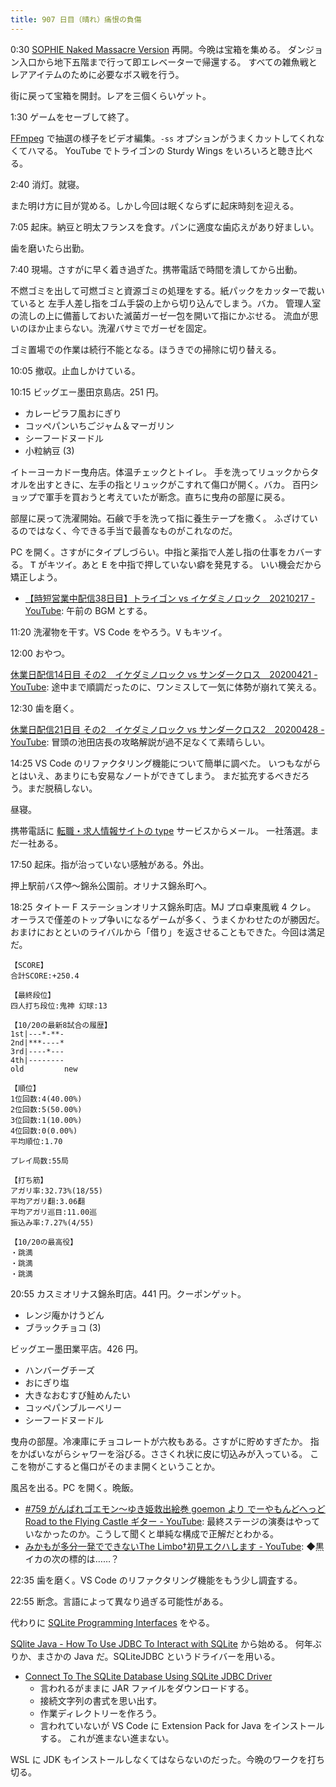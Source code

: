 ```yaml
---
title: 907 日目（晴れ）痛恨の負傷
---
```


0:30 [SOPHIE Naked Massacre Version][dtp22b] 再開。今晩は宝箱を集める。
ダンジョン入口から地下五階まで行って即エレベーターで帰還する。
すべての雑魚戦とレアアイテムのために必要なボス戦を行う。

街に戻って宝箱を開封。レアを三個くらいゲット。

1:30 ゲームをセーブして終了。

[FFmpeg] で抽選の様子をビデオ編集。`-ss` オプションがうまくカットしてくれなくてハマる。
YouTube でトライゴンの Sturdy Wings をいろいろと聴き比べる。

2:40 消灯。就寝。

また明け方に目が覚める。しかし今回は眠くならずに起床時刻を迎える。

7:05 起床。納豆と明太フランスを食す。パンに適度な歯応えがあり好ましい。

歯を磨いたら出勤。

7:40 現場。さすがに早く着き過ぎた。携帯電話で時間を潰してから出動。

不燃ゴミを出して可燃ゴミと資源ゴミの処理をする。紙パックをカッターで裁いていると
左手人差し指をゴム手袋の上から切り込んでしまう。バカ。
管理人室の流しの上に備蓄しておいた滅菌ガーゼ一包を開いて指にかぶせる。
流血が思いのほか止まらない。洗濯バサミでガーゼを固定。

ゴミ置場での作業は続行不能となる。ほうきでの掃除に切り替える。

10:05 撤収。止血しかけている。

10:15 ビッグエー墨田京島店。251 円。

* カレーピラフ風おにぎり
* コッペパンいちごジャム＆マーガリン
* シーフードヌードル
* 小粒納豆 (3)

イトーヨーカドー曳舟店。体温チェックとトイレ。
手を洗ってリュックからタオルを出すときに、左手の指とリュックがこすれて傷口が開く。バカ。
百円ショップで軍手を買おうと考えていたが断念。直ちに曳舟の部屋に戻る。

部屋に戻って洗濯開始。石鹸で手を洗って指に養生テープを撒く。
ふざけているのではなく、今できる手当で最善なものがこれなのだ。

PC を開く。さすがにタイプしづらい。中指と薬指で人差し指の仕事をカバーする。
<kbd>T</kbd> がキツイ。あと <kbd>E</kbd> を中指で押していない癖を発見する。
いい機会だから矯正しよう。

* [【時短営業中配信38日目】トライゴン vs イケダミノロック　20210217 - YouTube](https://www.youtube.com/watch?v=90kFnnIPGtY):
  午前の BGM とする。

11:20 洗濯物を干す。VS Code をやろう。<kbd>V</kbd> もキツイ。

12:00 おやつ。

[休業日配信14日目 その2　イケダミノロック vs サンダークロス　20200421 - YouTube](https://www.youtube.com/watch?v=BicKI3Mt7PY):
途中まで順調だったのに、ワンミスして一気に体勢が崩れて笑える。

12:30 歯を磨く。

[休業日配信21日目 その2　イケダミノロック vs サンダークロス2　20200428 - YouTube](https://www.youtube.com/watch?v=7ygDOnSNa3I):
冒頭の池田店長の攻略解説が過不足なくて素晴らしい。

14:25 VS Code のリファクタリング機能について簡単に調べた。
いつもながらとはいえ、あまりにも安易なノートができてしまう。
まだ拡充するべきだろう。まだ脱稿しない。

昼寝。

携帯電話に [転職・求人情報サイトの type](https://type.jp/) サービスからメール。
一社落選。まだ一社ある。

17:50 起床。指が治っていない感触がある。外出。

押上駅前バス停～錦糸公園前。オリナス錦糸町へ。

18:25 タイトー F ステーションオリナス錦糸町店。MJ プロ卓東風戦 4 クレ。
オーラスで僅差のトップ争いになるゲームが多く、うまくかわせたのが勝因だ。
おまけにおとといのライバルから「借り」を返させることもできた。今回は満足だ。

```text
【SCORE】
合計SCORE:+250.4

【最終段位】
四人打ち段位:鬼神 幻球:13

【10/20の最新8試合の履歴】
1st|---*-**-
2nd|***----*
3rd|----*---
4th|--------
old         new

【順位】
1位回数:4(40.00%)
2位回数:5(50.00%)
3位回数:1(10.00%)
4位回数:0(0.00%)
平均順位:1.70

プレイ局数:55局

【打ち筋】
アガリ率:32.73%(18/55)
平均アガリ翻:3.06翻
平均アガリ巡目:11.00巡
振込み率:7.27%(4/55)

【10/20の最高役】
・跳満
・跳満
・跳満
```

20:55 カスミオリナス錦糸町店。441 円。クーポンゲット。

* レンジ庵かけうどん
* ブラックチョコ (3)

ビッグエー墨田業平店。426 円。

* ハンバーグチーズ
* おにぎり塩
* 大きなおむすび鮭めんたい
* コッペパンブルーベリー
* シーフードヌードル

曳舟の部屋。冷凍庫にチョコレートが六枚もある。さすがに貯めすぎたか。
指をかばいながらシャワーを浴びる。ささくれ状に皮に切込みが入っている。
ここを物がこすると傷口がそのまま開くということか。

風呂を出る。PC を開く。晩飯。

* [&#x23;759 がんばれゴエモン～ゆき姫救出絵巻 goemon より でーやもんどへっど Road to the Flying Castle ギター - YouTube](https://www.youtube.com/watch?v=s5N7TJGgW0k):
  最終ステージの演奏はやっていなかったのか。こうして聞くと単純な構成で正解だとわかる。
* [みかもが多分一発でできないThe Limbo†初見エクハします - YouTube](https://www.youtube.com/watch?v=14PGF-4sgy8):
  ◆黒イカの次の標的は……？

22:35 歯を磨く。VS Code のリファクタリング機能をもう少し調査する。

22:55 断念。言語によって異なり過ぎる可能性がある。

代わりに [SQLite Programming Interfaces](https://www.sqlitetutorial.net/sqlite-programming-interfaces/) をやる。

[SQlite Java - How To Use JDBC To Interact with SQLite](https://www.sqlitetutorial.net/sqlite-java/) から始める。
何年ぶりか、まさかの Java だ。SQLiteJDBC というドライバーを用いる。

* [Connect To The SQLite Database Using SQLite JDBC Driver](https://www.sqlitetutorial.net/sqlite-java/sqlite-jdbc-driver/)
  * 言われるがままに JAR ファイルをダウンロードする。
  * 接続文字列の書式を思い出す。
  * 作業ディレクトリーを作ろう。
  * 言われていないが VS Code に Extension Pack for Java をインストールする。
    これが進まない進まない。

WSL に JDK もインストールしなくてはならないのだった。今晩のワークを打ち切る。

[dtp22b]: https://www.dlsite.com/maniax/work/=/product_id/RJ424807/
[FFmpeg]: <https://ffmpeg.org/ffmpeg.html>
